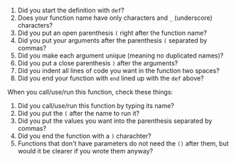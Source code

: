 1. Did you start the definition with `def`?
2. Does your function name have only characters and `_` (underscore) characters?
3. Did you put an open parenthesis `(` right after the function name?
4. Did you put your arguments after the parenthesis `(` separated by commas?
5. Did you make each argument unique (meaning no duplicated names)?
6. Did you put a close parenthesis `)` after the arguments?
7. Did you indent all lines of code you want in the function two spaces?
8. Did you end your function with `end` lined up with the `def` above?

When you call/use/run this function, check these things:

1. Did you call/use/run this function by typing its name?
2. Did you put the `(` after the name to run it?
3. Did you put the values you want into the parenthesis separated by commas?
4. Did you end the function with a `)` charachter?
5. Functions that don't have parameters do not need the `()` after them, but would it be clearer if you wrote them anyway?
